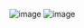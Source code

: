 ![image](https://github.com/satyamjaysawal/JavaServletJspStrutsSpringHibernateProjectExamples/assets/108862706/48621e55-e3a0-4128-a6e3-e8dad7129374)
![image](https://github.com/satyamjaysawal/JavaServletJspStrutsSpringHibernateProjectExamples/assets/108862706/0c47b2de-c6a2-43ba-9549-ad571153d0de)

